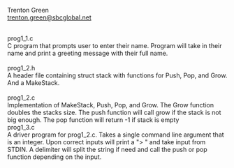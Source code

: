 Trenton Green <br />
trenton.green@sbcglobal.net <br />

<br />
prog1_1.c <br />
C program that prompts user to enter their name. Program will take in their name and print a greeting message with their full name. <br />

<br />
prog1_2.h <br />
A header file  containing struct stack with functions for Push, Pop, and Grow. And a MakeStack. <br />

<br />
prog1_2.c <br />
Implementation of MakeStack, Push, Pop, and Grow. The Grow function doubles the stacks size. The push function will call grow if the stack is not big enough. The pop function will return -1 if stack is empty

<br />
prog1_3.c <br />
A driver program for prog1_2.c. Takes a single command line argument that is an integer. Upon correct inputs will print a "> " and take input from STDIN. A delimiter will split the string if need and call the push or pop function depending on the input. 